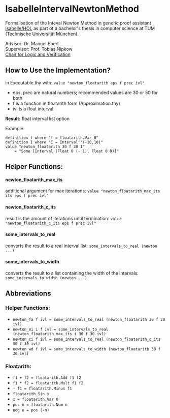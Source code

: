 # IsabelleIntervalNewtonMethod

Formalisation of the Inteval Newton Method in generic proof assistant [Isabelle/HOL](https://isabelle.in.tum.de/) as part of a bachelor's thesis in computer science at TUM (Technische Universität München).

Advisor: Dr. Manuel Eberl\
Supervisor: Prof. Tobias Nipkow\
[Chair for Logic and Verification](https://www21.in.tum.de/)

## How to Use the Implementation?

in Executable.thy with: `value "newton_floatarith eps f prec ivl"`

- eps, prec are natural numbers; recommended values are 30 or 50 for both
- f is a function in floatarith form (Approximation.thy)
- ivl is a float interval

__Result:__ float interval list option

Example:

```
definition f where "f = floatarith.Var 0"
definition I where "I = Interval''(-10,10)"
value "newton_floatarith 30 f 30 I"
	= "Some [Interval (Float 0 (- 1), Float 0 0)]"
```

## Helper Functions:

#### newton\_floatarith\_max\_its

additional argument for max iterations: `value "newton_floatarith_max_its its eps f prec ivl"`

#### newton\_floatarith\_c\_its

result is the amount of iterations until termination: `value "newton_floatarith_c_its eps f prec ivl"`

#### some\_intervals\_to\_real

converts the result to a real interval list: `some_intervals_to_real (newton ...)`

#### some\_intervals\_to\_width

converts the result to a list containing the width of the intervals: `some_intervals_to_width (newton ...)`

## Abbreviations

### Helper Functions:

- `newton_fa f ivl = some_intervals_to_real (newton_floatarith 30 f 30 ivl)`
- `newton_mi i f ivl = some_intervals_to_real (newton_floatarith_max_its i 30 f 30 ivl)`
- `newton_ci f ivl = some_intervals_to_real (newton_floatarith_c_its 30 f 30 ivl)`
- `newton_wd f ivl = some_intervals_to_width (newton_floatarith 30 f 30 ivl)`

### Floatarith:
- `f1 + f2 = floatarith.Add f1 f2`
- `f1 * f2 = floatarith.Mult f1 f2`
- `- f1 = floatarith.Minus f1`
- `floatarith_Sin x`
- `x = floatarith.Var 0`
- `pos n = floatarith.Num n`
- `neg n = pos (-n)`